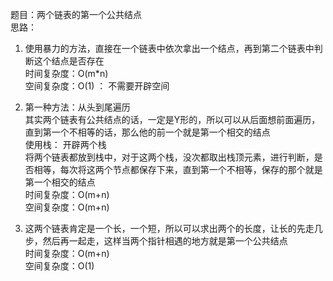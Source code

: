 题目：两个链表的第一个公共结点     
思路：   
1. 使用暴力的方法，直接在一个链表中依次拿出一个结点，再到第二个链表中判断这个结点是否存在    
时间复杂度：O(m*n)    
空间复杂度：O(1)   ： 不需要开辟空间    

2. 第一种方法：从头到尾遍历   
其实两个链表有公共结点的话，一定是Y形的，所以可以从后面想前面遍历，直到第一个不相等的话，那么他的前一个就是第一个相交的结点    
使用栈：   开辟两个栈    
将两个链表都放到栈中，对于这两个栈，没次都取出栈顶元素，进行判断，是否相等，每次将这两个节点都保存下来，直到第一个不相等，保存的那个就是第一个相交的结点     
时间复杂度：O(m+n)    
空间复杂度：O(m+n)     

3. 这两个链表肯定是一个长，一个短，所以可以求出两个的长度，让长的先走几步，然后再一起走，这样当两个指针相遇的地方就是第一个公共结点    
时间复杂度：O(m+n)    
空间复杂度：O(1)    

